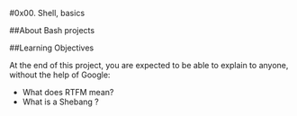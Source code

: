 #0x00. Shell, basics

##About Bash projects

##Learning Objectives

At the end of this project, you are expected to be able to explain to anyone, without the help of Google:

* What does RTFM mean?
* What is a Shebang ?

